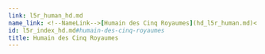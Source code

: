 ```yaml
---
link: l5r_human_hd.md
name_link: <!--NameLink-->[Humain des Cinq Royaumes](hd_l5r_human.md)<!--/NameLink-->
id: l5r_index_hd.md#humain-des-cinq-royaumes
title: Humain des Cinq Royaumes
---
```


